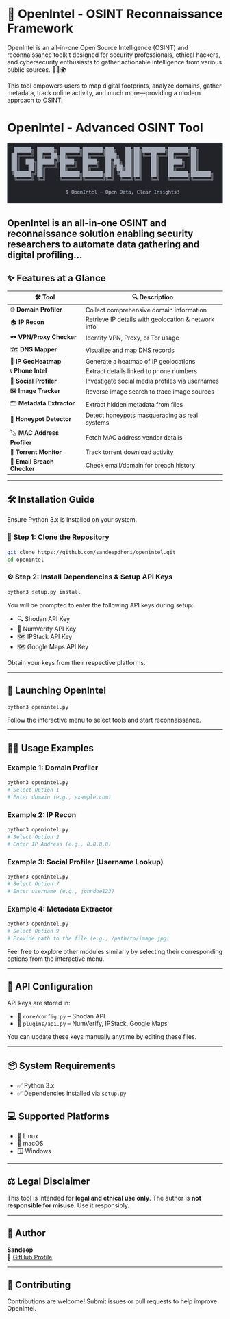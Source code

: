 # 🚀 OpenIntel -  OSINT Reconnaissance Framework

OpenIntel is an all-in-one Open Source Intelligence (OSINT) and reconnaissance toolkit designed for security professionals, ethical hackers, and cybersecurity enthusiasts to gather actionable intelligence from various public sources. 🕵️‍♂️🌍

This tool empowers users to map digital footprints, analyze domains, gather metadata, track online activity, and much more—providing a modern approach to OSINT.
# OpenIntel - Advanced OSINT Tool

![OpenIntel Banner](image.png)

OpenIntel is an all-in-one OSINT and reconnaissance solution enabling security researchers to automate data gathering and digital profiling...
---

## ✨ Features at a Glance

| 🛠️ Tool                  | 🔍 Description                                                               |
|---------------------------|-------------------------------------------------------------------------------|
| 🌐 **Domain Profiler**     | Collect comprehensive domain information                                    |
| 🏠 **IP Recon**            | Retrieve IP details with geolocation & network info                         |
| 🕶️ **VPN/Proxy Checker**  | Identify VPN, Proxy, or Tor usage                                           |
| 🗺️ **DNS Mapper**          | Visualize and map DNS records                                                |
| 📍 **IP GeoHeatmap**       | Generate a heatmap of IP geolocations                                       |
| 📞 **Phone Intel**         | Extract details linked to phone numbers                                     |
| 📱 **Social Profiler**     | Investigate social media profiles via usernames                            |
| 🖼️ **Image Tracker**       | Reverse image search to trace image sources                                |
| 🗂️ **Metadata Extractor**  | Extract hidden metadata from files                                           |
| 🧪 **Honeypot Detector**   | Detect honeypots masquerading as real systems                              |
| 🏷️ **MAC Address Profiler**| Fetch MAC address vendor details                                             |
| 🌊 **Torrent Monitor**     | Track torrent download activity                                              |
| 📧 **Email Breach Checker**| Check email/domain for breach history                                        |

---

## 🛠️ Installation Guide

Ensure Python 3.x is installed on your system.

### 🔽 Step 1: Clone the Repository
```bash
git clone https://github.com/sandeepdhoni/openintel.git
cd openintel
```

### ⚙️ Step 2: Install Dependencies & Setup API Keys
```bash
python3 setup.py install
```
You will be prompted to enter the following API keys during setup:

- 🔍 Shodan API Key
- 📲 NumVerify API Key
- 🗺️ IPStack API Key
- 🗺️ Google Maps API Key

Obtain your keys from their respective platforms.

---

## 🚀 Launching OpenIntel
```bash
python3 openintel.py
```
Follow the interactive menu to select tools and start reconnaissance.

---

## 🧑‍💻 Usage Examples

### Example 1: Domain Profiler
```bash
python3 openintel.py
# Select Option 1
# Enter domain (e.g., example.com)
```
### Example 2: IP Recon
```bash
python3 openintel.py
# Select Option 2
# Enter IP Address (e.g., 8.8.8.8)
```
### Example 3: Social Profiler (Username Lookup)
```bash
python3 openintel.py
# Select Option 7
# Enter username (e.g., johndoe123)
```
### Example 4: Metadata Extractor
```bash
python3 openintel.py
# Select Option 9
# Provide path to the file (e.g., /path/to/image.jpg)
```
Feel free to explore other modules similarly by selecting their corresponding options from the interactive menu.

---

## 🔑 API Configuration
API keys are stored in:
- 🛒 `core/config.py` – Shodan API
- 🧩 `plugins/api.py` – NumVerify, IPStack, Google Maps

You can update these keys manually anytime by editing these files.

---

## 📦 System Requirements
- ✅ Python 3.x
- ✅ Dependencies installed via `setup.py`

## 💻 Supported Platforms
- 🐧 Linux
- 🍎 macOS
- 🪟 Windows

---

## ⚖️ Legal Disclaimer
This tool is intended for **legal and ethical use only**. The author is **not responsible for misuse**. Use it responsibly.

---

## 👤 Author
**Sandeep**  
🔗 [GitHub Profile](https://github.com/sandeepdhoni)

---

## 🤝 Contributing
Contributions are welcome! Submit issues or pull requests to help improve OpenIntel.
